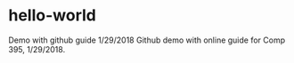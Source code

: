 # hello-world
Demo with github guide 1/29/2018
Github demo with online guide for Comp 395, 1/29/2018.
